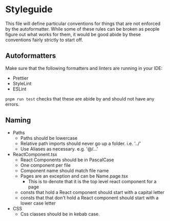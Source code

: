 # Styleguide

This file will define particular conventions for things that are not enforced by the autoformatter.
While some of these rules can be broken as people figure out what works for them, it would be good
abide by these conventions fairly strictly to start off.

## Autoformatters
Make sure that the following formatters and linters are running in your IDE:
- Prettier
- StyleLint
- ESLint

`pnpm run test` checks that these are abide by and should not have any errors.

## Naming
- Paths
  - Paths should be lowercase
  - Relative path imports should never go up a folder. i.e. '../'
  - Use Aliases as necessary. e.g. '@/...'
- ReactComponent.tsx
  - React Components should be in PascalCase
  - One component per file
  - Component name should match file name
  - Pages are an exception and can be Name.page.tsx
    - This is to denote that it is the top level react component for a page
  - consts that hold a React component should start with a capital letter
  - consts that that don't hold a React component should start with a lower case letter
- CSS
  - Css classes should be in kebab case.